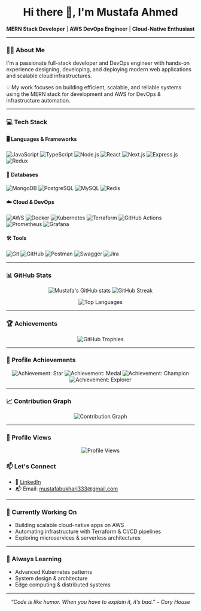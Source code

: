 <h1 align="center">Hi there 👋, I'm Mustafa Ahmed</h1>

<p align="center">
  <strong>MERN Stack Developer</strong> | <strong>AWS DevOps Engineer</strong> | <strong>Cloud-Native Enthusiast</strong>
</p>

---

### 🧑‍💻 About Me  

I'm a passionate full-stack developer and DevOps engineer with hands-on experience designing, developing, and deploying modern web applications and scalable cloud infrastructures.  

💡 My work focuses on building efficient, scalable, and reliable systems using the MERN stack for development and AWS for DevOps & infrastructure automation.  

---

### 💻 Tech Stack  

#### 🖥️ Languages & Frameworks  
![JavaScript](https://img.shields.io/badge/JavaScript-F7DF1E?style=for-the-badge&logo=javascript&logoColor=black)
![TypeScript](https://img.shields.io/badge/TypeScript-007ACC?style=for-the-badge&logo=typescript&logoColor=white)
![Node.js](https://img.shields.io/badge/Node.js-339933?style=for-the-badge&logo=nodedotjs&logoColor=white)
![React](https://img.shields.io/badge/React-20232A?style=for-the-badge&logo=react&logoColor=61DAFB)
![Next.js](https://img.shields.io/badge/Next.js-000000?style=for-the-badge&logo=nextdotjs&logoColor=white)
![Express.js](https://img.shields.io/badge/Express.js-000000?style=for-the-badge&logo=express&logoColor=white)
![Redux](https://img.shields.io/badge/Redux-593D88?style=for-the-badge&logo=redux&logoColor=white)

#### 🧠 Databases  
![MongoDB](https://img.shields.io/badge/MongoDB-47A248?style=for-the-badge&logo=mongodb&logoColor=white)
![PostgreSQL](https://img.shields.io/badge/PostgreSQL-336791?style=for-the-badge&logo=postgresql&logoColor=white)
![MySQL](https://img.shields.io/badge/MySQL-005C84?style=for-the-badge&logo=mysql&logoColor=white)
![Redis](https://img.shields.io/badge/Redis-DC382D?style=for-the-badge&logo=redis&logoColor=white)

#### ☁️ Cloud & DevOps  
![AWS](https://img.shields.io/badge/AWS-232F3E?style=for-the-badge&logo=amazonaws&logoColor=white)
![Docker](https://img.shields.io/badge/Docker-2496ED?style=for-the-badge&logo=docker&logoColor=white)
![Kubernetes](https://img.shields.io/badge/Kubernetes-326CE5?style=for-the-badge&logo=kubernetes&logoColor=white)
![Terraform](https://img.shields.io/badge/Terraform-7B42BC?style=for-the-badge&logo=terraform&logoColor=white)
![GitHub Actions](https://img.shields.io/badge/GitHub%20Actions-2088FF?style=for-the-badge&logo=githubactions&logoColor=white)
![Prometheus](https://img.shields.io/badge/Prometheus-E6522C?style=for-the-badge&logo=prometheus&logoColor=white)
![Grafana](https://img.shields.io/badge/Grafana-F46800?style=for-the-badge&logo=grafana&logoColor=white)

#### 🛠️ Tools  
![Git](https://img.shields.io/badge/Git-F05032?style=for-the-badge&logo=git&logoColor=white)
![GitHub](https://img.shields.io/badge/GitHub-181717?style=for-the-badge&logo=github&logoColor=white)
![Postman](https://img.shields.io/badge/Postman-FF6C37?style=for-the-badge&logo=postman&logoColor=white)
![Swagger](https://img.shields.io/badge/Swagger-85EA2D?style=for-the-badge&logo=swagger&logoColor=black)
![Jira](https://img.shields.io/badge/Jira-0052CC?style=for-the-badge&logo=jira&logoColor=white)

---

### 📊 GitHub Stats  

<p align="center">
  <img src="https://github-readme-stats.vercel.app/api?username=mustafa-ahmed&show_icons=true&theme=radical&hide_border=true&count_private=true" alt="Mustafa's GitHub stats" />
  <img src="https://github-readme-streak-stats.herokuapp.com?user=mustafa-ahmed&theme=radical&hide_border=true" alt="GitHub Streak" />
</p>

<p align="center">
  <img src="https://github-readme-stats.vercel.app/api/top-langs/?username=mustafa-ahmed&layout=compact&theme=radical&hide_border=true" alt="Top Languages" />
</p>

---

### 🏆 Achievements  

<p align="center">
  <img src="https://github-profile-trophy.vercel.app/?username=mustafa-ahmed&theme=radical&no-frame=true&no-bg=true&column=7" alt="GitHub Trophies" />
</p>

---

### 🌟 Profile Achievements  

<p align="center">
  <img src="https://github-profile-achievements.vercel.app/api/badge/mustafa-ahmed?achievement=star" alt="Achievement: Star" />
  <img src="https://github-profile-achievements.vercel.app/api/badge/mustafa-ahmed?achievement=medal" alt="Achievement: Medal" />
  <img src="https://github-profile-achievements.vercel.app/api/badge/mustafa-ahmed?achievement=champion" alt="Achievement: Champion" />
  <img src="https://github-profile-achievements.vercel.app/api/badge/mustafa-ahmed?achievement=explorer" alt="Achievement: Explorer" />
</p>

---

### 📈 Contribution Graph  

<p align="center">
  <img src="https://github-readme-activity-graph.vercel.app/graph?username=mustafa-ahmed&theme=redical&bg_color=141321&color=ffffff&line=ff6e96&point=f5d3d3&hide_border=true" alt="Contribution Graph" />
</p>

---

### 👀 Profile Views  

<p align="center">
  <img src="https://komarev.com/ghpvc/?username=mustafa-ahmed&style=for-the-badge&color=blueviolet" alt="Profile Views" />
</p>

### 📫 Let's Connect  

- 💼 [LinkedIn](https://www.linkedin.com/in/mustafa-ahmed-012675279/)  
- 📬 Email: mustafabukhari333@gmail.com 

---

### 🚀 Currently Working On  
- Building scalable cloud-native apps on AWS  
- Automating infrastructure with Terraform & CI/CD pipelines  
- Exploring microservices & serverless architectures  

---

### 🌱 Always Learning  
- Advanced Kubernetes patterns  
- System design & architecture  
- Edge computing & distributed systems  

---

<p align="center"><i>“Code is like humor. When you have to explain it, it’s bad.” – Cory House</i></p>
